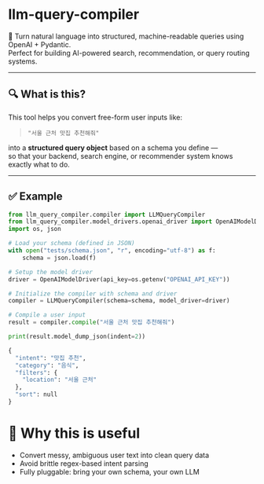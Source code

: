 # llm-query-compiler

🚀 Turn natural language into structured, machine-readable queries using OpenAI + Pydantic.  
Perfect for building AI-powered search, recommendation, or query routing systems.

---

## 🔍 What is this?

This tool helps you convert free-form user inputs like:

> `"서울 근처 맛집 추천해줘"`

into a **structured query object** based on a schema you define —  
so that your backend, search engine, or recommender system knows exactly what to do.

---

## ✅ Example

```python
from llm_query_compiler.compiler import LLMQueryCompiler
from llm_query_compiler.model_drivers.openai_driver import OpenAIModelDriver
import os, json

# Load your schema (defined in JSON)
with open("tests/schema.json", "r", encoding="utf-8") as f:
    schema = json.load(f)

# Setup the model driver
driver = OpenAIModelDriver(api_key=os.getenv("OPENAI_API_KEY"))

# Initialize the compiler with schema and driver
compiler = LLMQueryCompiler(schema=schema, model_driver=driver)

# Compile a user input
result = compiler.compile("서울 근처 맛집 추천해줘")

print(result.model_dump_json(indent=2))

{
  "intent": "맛집 추천",
  "category": "음식",
  "filters": {
    "location": "서울 근처"
  },
  "sort": null
}
```

# 🧠 Why this is useful

- Convert messy, ambiguous user text into clean query data
- Avoid brittle regex-based intent parsing
- Fully pluggable: bring your own schema, your own LLM
